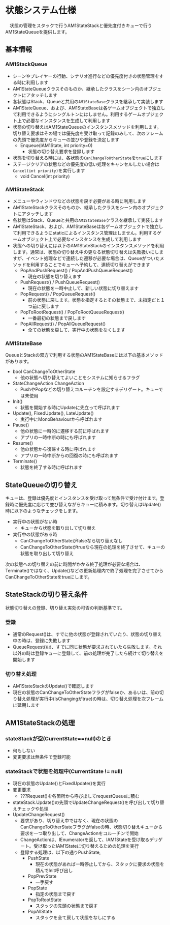 # 状態システム仕様

　状態の管理をスタックで行うAM1StateStackと優先度付きキューで行うAM1StateQueueを提供します。

## 基本情報

### AM1StackQueue
- シーンやプレイヤーの行動、シナリオ進行などの優先度付きの状態管理をする時に利用します
- AM1StateQueueクラスそのものか、継承したクラスをシーン内のオブジェクトにアタッチします
- 各状態はStack、Queueと共用の`AM1StateBase`クラスを継承して実装します
- AM1StateQueue、および、AM1StateBaseは各ゲームオブジェクトで独立して利用できるようにシングルトンにはしません。利用するゲームオブジェクト上で必要なインスタンスを生成して利用します
- 状態の切り替えはAM1StateQueueのインスタンスメソッドを利用します。切り替え要求はその場では優先度を受け取って記録のみして、次のフレームの先頭で優先度からキューの並びや登録を決定します
  - Enqueue(IAM1State, int priority=0)
    - 状態の切り替え要求を登録します
- 状態を切り替える時には、各状態の`CanChangeToOtherState`を`true`にします
- ステージクリアの状態などの優先度の低い処理をキャンセルしたい場合は`Cancel(int priority)`を実行します
  - void Cancel(int priority)

### AM1StateStack
- メニューやウィンドウなどの状態を戻す必要がある時に利用します
- AM1StateStackクラスそのものか、継承したクラスをシーン内のオブジェクトにアタッチします
- 各状態はStack、Queueと共用の`AM1StateBase`クラスを継承して実装します
- AM1StateStack、および、AM1StateBaseは各ゲームオブジェクトで独立して利用できるようにstaticによるインスタンス管理はしません。利用するゲームオブジェクト上で必要なインスタンスを生成して利用します
- 状態への切り替えには以下のAM1StateStackのインスタンスメソッドを利用します。通常は、状態の切り替え中の更なる状態切り替えは失敗扱いにしますが、イベント処理などで連続した遷移が必要な場合は、Queueがついたメソッドを利用することでキューへ予約して、連続切り替えができます
  - PopAndPushRequest() / PopAndPushQueueRequest()
    - 現在の状態を切り替えます
  - PushRequest() / PushQueueRequest()
    - 現在の状態を一時中止して、新しい状態に切り替えます
  - PopRequest() / PopQueueRequest()
    - 前の状態に戻します。状態を指定するとその状態まで、未指定だと１つ前に戻します
  - PopToRootRequest() / PopToRootQueueRequest()
    - 一番最初の状態まで戻します
  - PopAllRequest() / PopAllQueueRequest()
    - 全ての状態を戻して、実行中の状態をなくします

### AM1StateBase
QueueとStackの双方で利用する状態のAM1StateBaseには以下の基本メソッドがあります。

- bool CanChangeToOtherState
  - 他の状態へ切り替えてよいことをシステムに知らせるフラグ
- StateChangeAction ChangeAction
  - PushやPopなどの切り替えコルーチンを設定するデリゲート。キューでは未使用
- Init()
  - 状態を開始する時にUpdateに先立って呼ばれます
- Update(), FixedUpdate(), LateUpdate()
  - 実行中にMonoBehaviourから呼ばれます
- Pause()
  - 他の状態に一時的に遷移する前に呼ばれます
  - アプリの一時中断の時にも呼ばれます
- Resume()
  - 他の状態から復帰する時に呼ばれます
  - アプリの一時中断からの回復の時にも呼ばれます
- Terminate()
  - 状態を終了する時に呼ばれます

## StateQueueの切り替え
キューは、登録は優先度とインスタンスを受け取って無条件で受け付けます。登録時に優先度に応じて並び替えながらキューに積みます。切り替えはUpdate()時に以下のようなチェックをします。

- 実行中の状態がない時
  - キューから状態を取り出して切り替え
- 実行中の状態がある時
  - CanChangeToOtherStateがfalseなら切り替えなし
  - CanChangeToOtherStateがtrueなら現在の処理を終了させて、キューの状態を取り出して切り替え

次の状態への切り替えの前に時間がかかる終了処理が必要な場合は、Terminate()ではなく、Update()などの更新処理内で終了処理を完了させてからCanChangeToOtherStateをtrueにします。


## StateStackの切り替え条件
状態切り替えの登録、切り替え実効の可否の判断基準です。

### 登録
- 通常のRequest()は、すでに他の状態が登録されていたり、状態の切り替え中の時は、登録に失敗します
- QueueRequest()は、すでに同じ状態が要求されていたら失敗します。それ以外の時は登録キューに登録して、前の処理が完了したら続けて切り替えを開始します

### 切り替え処理
- AM1StateStackのUpdate()で確認します
- 現在の状態のCanChangeToOtherStateフラグがfalseか、あるいは、前の切り替え処理が実行中(IsChangingがtrue)の時は、切り替え処理を次フレームに延期します


## AM1StateStackの処理

### stateStackが空(CurrentState==null)のとき
- 何もしない
- 変更要求は無条件で登録可能

### stateStackで状態を処理中(CurrentState != null)
- 現在の状態のUpdate()とFixedUpdate()を実行
- 変更要求
  - ???Request()を各箇所から呼び出してrequestQueueに積む
- stateStack.Update()の先頭でUpdateChangeRequest()を呼び出して切り替えチェックや処理
- UpdateChangeRequest()
  - 要求があり、切り替え中ではなく、現在の状態のCanChangeToOtherStateフラグがfalseの時、状態切り替えキューから要求を一つ取り出して、ChangeActionをコルーチンで開始
  - ChangeActionは、IEnumeratorを返して、IAM1Stateを受け取るデリゲート。受け取ったIAM1Stateに切り替えるための処理を実行
  - 登録する処理は、以下の通りPushState,
    - PushState
      - 現在の状態があれば一時停止してから、スタックに要求の状態を積んでInit呼び出し
    - PopPrevState
      - 一手戻す
    - PopState
      - 指定の状態まで戻す
    - PopToRootState
      - スタックの先頭の状態まで戻す
    - PopAllState
      - スタックを全て戻して状態をなしにする
